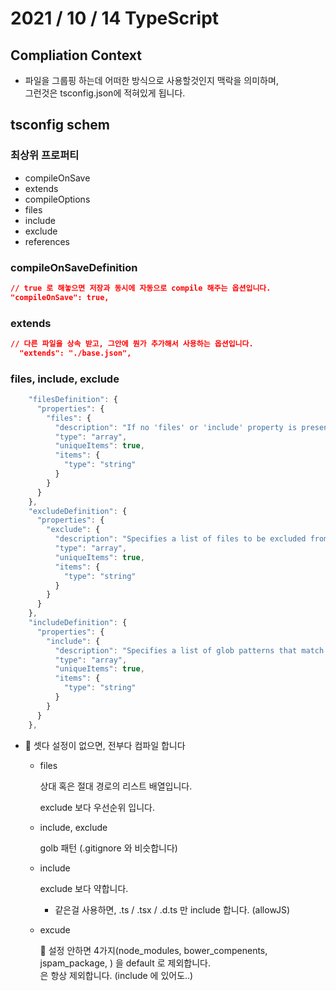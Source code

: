 # 2021 / 10 / 14 TypeScript

## Compliation Context
* 파일을 그룹핑 하는데 어떠한 방식으로 사용할것인지 맥락을 의미하며, <br>
  그런것은 tsconfig.json에 적혀있게 됩니다.

## tsconfig schem

### 최상위 프로퍼티
* compileOnSave
* extends
* compileOptions
* files
* include
* exclude
* references

### compileOnSaveDefinition
```json
// true 로 해놓으면 저장과 동시에 자동으로 compile 해주는 옵션입니다.
"compileOnSave": true,
```
### extends
```json
// 다른 파일을 상속 받고, 그안에 뭔가 추가해서 사용하는 옵션입니다.
  "extends": "./base.json",
```
### files, include, exclude
```ts
    "filesDefinition": {
      "properties": {
        "files": {
          "description": "If no 'files' or 'include' property is present in a tsconfig.json, the compiler defaults to including all files in the containing directory and subdirectories except those specified by 'exclude'. When a 'files' property is specified, only those files and those specified by 'include' are included.",
          "type": "array",
          "uniqueItems": true,
          "items": {
            "type": "string"
          }
        }
      }
    },
    "excludeDefinition": {
      "properties": {
        "exclude": {
          "description": "Specifies a list of files to be excluded from compilation. The 'exclude' property only affects the files included via the 'include' property and not the 'files' property. Glob patterns require TypeScript version 2.0 or later.",
          "type": "array",
          "uniqueItems": true,
          "items": {
            "type": "string"
          }
        }
      }
    },
    "includeDefinition": {
      "properties": {
        "include": {
          "description": "Specifies a list of glob patterns that match files to be included in compilation. If no 'files' or 'include' property is present in a tsconfig.json, the compiler defaults to including all files in the containing directory and subdirectories except those specified by 'exclude'. Requires TypeScript version 2.0 or later.",
          "type": "array",
          "uniqueItems": true,
          "items": {
            "type": "string"
          }
        }
      }
    },
```
* 📌 셋다 설정이 없으면, 전부다 컴파일 합니다

  * files

      상대 혹은 절대 경로의 리스트 배열입니다.

      exclude 보다 우선순위 입니다.

  * include, exclude

      golb 패턴 (.gitignore 와 비슷합니다)

  * include

      exclude 보다 약합니다.

      * 같은걸 사용하면, .ts / .tsx / .d.ts 만 include 합니다. (allowJS)
  * excude

      🔑 설정 안하면 4가지(node_modules, bower_compenents, jspam_package, ) 을 default 로 제외합니다. 
      <br>
      은 항상 제외합니다. (include 에 있어도..)